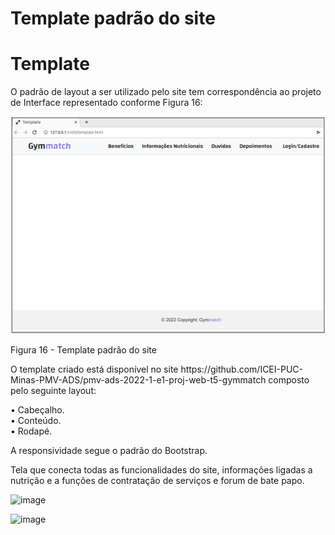 # Template padrão do site

<h1> Template </h1>

<p>O padrão de layout a ser utilizado pelo site tem correspondência ao projeto de Interface representado conforme Figura 16:</p>

<img src="img/template.png" alt="template">

Figura 16 - Template padrão do site

<p>O template criado está disponível no site https://github.com/ICEI-PUC-Minas-PMV-ADS/pmv-ads-2022-1-e1-proj-web-t5-gymmatch composto pelo seguinte layout:</p>

<p>
    • Cabeçalho.<br>
    • Conteúdo.<br>
    • Rodapé.</p>
    
<p>A responsividade segue o padrão do Bootstrap.</p>

<p> Tela que conecta todas as funcionalidades do site, informações ligadas a nutrição e a funções de contratação de serviços e forum de bate papo.
  
  ![image](https://user-images.githubusercontent.com/103079348/168197943-8bc0ac8c-e66d-48c4-965f-aaf91ae76667.png)
  
  ![image](https://user-images.githubusercontent.com/103079348/168198744-77e88ecb-fb23-489c-966c-39e00194a562.png)

</p>
